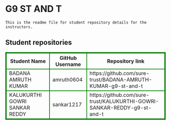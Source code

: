 # G9 ST AND T
    This is the readme file for student repository details for the instructors.
## Student repositories 
<table style="border : 2px solid green; width:100%;">
<tr >
<th style="border : 2px solid green;">Student Name</th>
<th style="border : 2px solid green;">GitHub Username</th>
<th style="border : 2px solid green;">Repository link</th>
</tr>
<tr style="border : 2px solid green;">
<td style="border : 2px solid green;">BADANA AMRUTH KUMAR</td> 

<td style="border : 2px solid green;">amruth0604</td> 

<td style="border : 2px solid green;">https://github.com/sure-trust/BADANA-AMRUTH-KUMAR-g9-st-and-t</td> 
</tr>

<tr style="border : 2px solid green;">
<td style="border : 2px solid green;">KALUKURTHI GOWRI SANKAR REDDY</td> 

<td style="border : 2px solid green;">sankar1217</td> 

<td style="border : 2px solid green;">https://github.com/sure-trust/KALUKURTHI-GOWRI-SANKAR-REDDY-g9-st-and-t</td> 
</tr>
